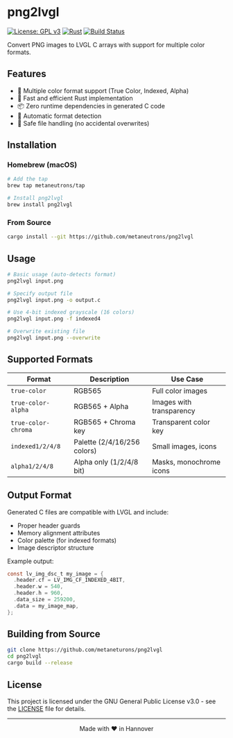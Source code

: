 # png2lvgl

[![License: GPL v3](https://img.shields.io/badge/License-GPLv3-blue.svg)](https://www.gnu.org/licenses/gpl-3.0)
[![Rust](https://img.shields.io/badge/rust-1.90%2B-orange.svg)](https://www.rust-lang.org/)
[![Build Status](https://github.com/metaneutrons/png2lvgl/workflows/CI/badge.svg)](https://github.com/metaneutrons/png2lvgl/actions)

Convert PNG images to LVGL C arrays with support for multiple color formats.

## Features

- 🎨 Multiple color format support (True Color, Indexed, Alpha)
- 🚀 Fast and efficient Rust implementation
- 📦 Zero runtime dependencies in generated C code
- 🔧 Automatic format detection
- 💾 Safe file handling (no accidental overwrites)

## Installation

### Homebrew (macOS)

```bash
# Add the tap
brew tap metaneutrons/tap

# Install png2lvgl
brew install png2lvgl
```

### From Source

```bash
cargo install --git https://github.com/metaneutrons/png2lvgl
```

## Usage

```bash
# Basic usage (auto-detects format)
png2lvgl input.png

# Specify output file
png2lvgl input.png -o output.c

# Use 4-bit indexed grayscale (16 colors)
png2lvgl input.png -f indexed4

# Overwrite existing file
png2lvgl input.png --overwrite
```

## Supported Formats

| Format | Description | Use Case |
|--------|-------------|----------|
| `true-color` | RGB565 | Full color images |
| `true-color-alpha` | RGB565 + Alpha | Images with transparency |
| `true-color-chroma` | RGB565 + Chroma key | Transparent color key |
| `indexed1/2/4/8` | Palette (2/4/16/256 colors) | Small images, icons |
| `alpha1/2/4/8` | Alpha only (1/2/4/8 bit) | Masks, monochrome icons |

## Output Format

Generated C files are compatible with LVGL and include:

- Proper header guards
- Memory alignment attributes
- Color palette (for indexed formats)
- Image descriptor structure

Example output:
```c
const lv_img_dsc_t my_image = {
  .header.cf = LV_IMG_CF_INDEXED_4BIT,
  .header.w = 540,
  .header.h = 960,
  .data_size = 259200,
  .data = my_image_map,
};
```

## Building from Source

```bash
git clone https://github.com/metaneturons/png2lvgl
cd png2lvgl
cargo build --release
```

## License

This project is licensed under the GNU General Public License v3.0 - see the [LICENSE](LICENSE) file for details.

---

<p align="center">Made with ❤️ in Hannover</p>

